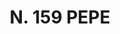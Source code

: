 ---
title: "N. 159 PEPE"
plant-name: "N. 159"
plant-number: "159"
plant-xml: "/assets/xml/plant159.xml"
plant-img1: "/assets/img/plant159_verso.jpg"
plant-img2: "/assets/img/plant159.jpg"
plant-title: "N. 159 PEPE"
plant-taxon-link: "http://www.worldfloraonline.org/taxon/wfo-0000428869"
plant-taxon-content: "[II. Xylopia aethiopica A. Rich.]"
layout: single-xml
---